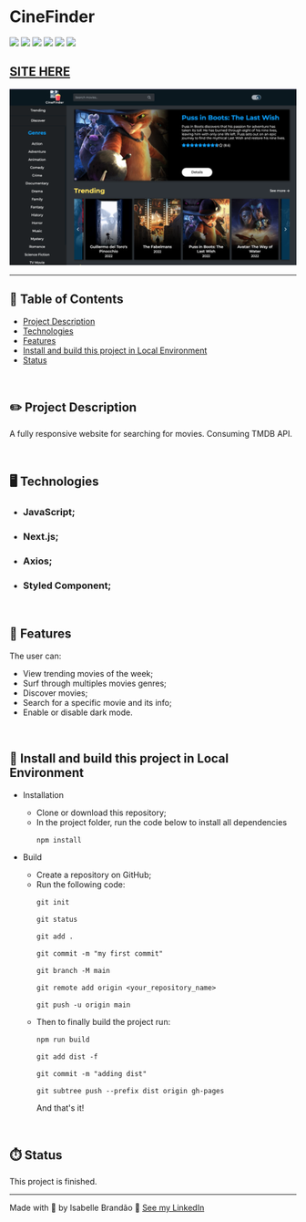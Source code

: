 # CineFinder

![](https://img.shields.io/github/forks/isabdch/cinefinder?color=%2300a6fb&style=for-the-badge)
![](https://img.shields.io/github/languages/count/isabdch/cinefinder?color=%2300a6fb&style=for-the-badge)
![](https://img.shields.io/github/repo-size/isabdch/cinefinder?color=%2300a6fb&style=for-the-badge)
![](https://img.shields.io/github/issues/isabdch/cinefinder?color=%2300a6fb&style=for-the-badge)
![](https://img.shields.io/github/stars/isabdch/cinefinder?color=%2300a6fb&style=for-the-badge)
![](https://img.shields.io/github/license/isabdch/cinefinder?color=%2300a6fb&style=for-the-badge)

## [SITE HERE](https://cinefinder-isabdch.vercel.app/)

![](/public/assets/images/printscreen.png)

---

## 📖 Table of Contents

- [Project Description](#project-description)
- [Technologies](#technologies)
- [Features](#features)
- [Install and build this project in Local Environment](#install-and-build-this-project-in-local-environment)
- [Status](#status)

<br />

## ✏️ Project Description

A fully responsive website for searching for movies. Consuming TMDB API.

<br />

## 🖥️ Technologies

- ### JavaScript;

- ### Next.js;

- ### Axios;

- ### Styled Component;

<br />

## 🥇 Features

The user can:

- View trending movies of the week;
- Surf through multiples movies genres;
- Discover movies;
- Search for a specific movie and its info;
- Enable or disable dark mode.

<br />

## 🚀 Install and build this project in Local Environment

- Installation
  - Clone or download this repository;
  - In the project folder, run the code below to install all dependencies
    ```node
    npm install
    ``` 

- Build
    - Create a repository on GitHub;
    - Run the following code:
        ```node
        git init
        ````
        ```node
        git status
        ````
        ```node
        git add .
        ````
        ```node
        git commit -m "my first commit"
        ````
        ```node
        git branch -M main
        ````
        ```node
        git remote add origin <your_repository_name>
        ````
         ```node
        git push -u origin main
        ````
    - Then to finally build the project run:
        ```node
        npm run build
        ````
        ```node
        git add dist -f    
        ````
        ```node
        git commit -m "adding dist"
        ````
        ```node
        git subtree push --prefix dist origin gh-pages
        ```
        And that's it!

<br />

## ⏱️ Status

This project is finished.

---

Made with 💜 by Isabelle Brandão 👋 [See my LinkedIn](https://www.linkedin.com/in/isabelle-brand%C3%A3o-5645551a8/)
